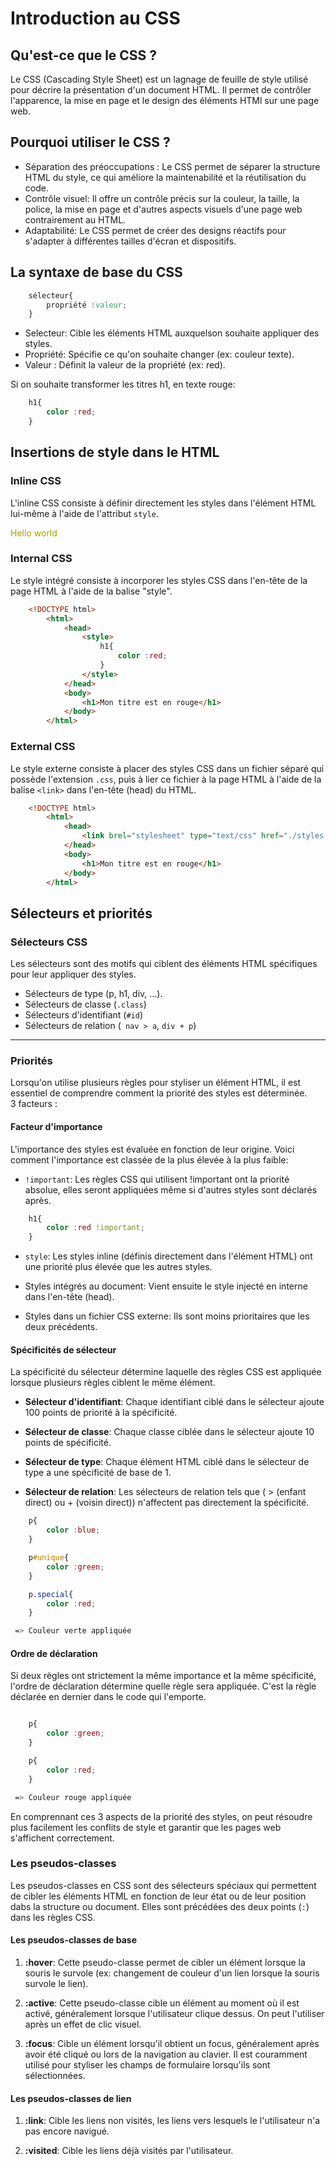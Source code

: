 # Introduction au CSS

## Qu'est-ce que le CSS ?

Le CSS (Cascading Style Sheet) est un lagnage de feuille de style utilisé pour décrire la présentation d'un document HTML. Il permet de contrôler l'apparence, la mise en page et le design des éléments HTMl sur une page web. 

## Pourquoi utiliser le CSS ?

- Séparation des préoccupations : Le CSS permet de séparer la structure HTML du style, ce qui améliore la maintenabilité et la réutilisation du code. 
- Contrôle visuel: Il offre un contrôle précis sur la couleur, la taille, la police, la mise en page et d'autres aspects visuels d'une page web contrairement au HTML.
- Adaptabilité: Le CSS permet de créer des designs réactifs pour s'adapter à différentes tailles d'écran et dispositifs. 


## La syntaxe de base du CSS

```css
    sélecteur{
        propriété :valeur;
    }
```

- Selecteur: Cible les éléments HTML auxquelson souhaite appliquer des styles.
- Propriété: Spécifie ce qu'on souhaite changer (ex: couleur texte).
- Valeur : Définit la valeur de la propriété (ex: red).

Si on souhaite transformer les titres h1, en texte rouge:

```css
    h1{
        color :red;
    }
```

## Insertions de style dans le HTML

### Inline CSS 

L'inline CSS consiste à définir directement les styles  dans l'élément HTML lui-même à l'aide de  l'attribut `style`.

<p style="color: #aaa000">Hello world</p>


### Internal CSS

Le style intégré consiste à incorporer les styles CSS dans l'en-tête de la page HTML à l'aide de la balise "style". 

```html
    <!DOCTYPE html>
        <html>
            <head>
                <style>
                    h1{
                        color :red;
                    }
                </style>
            </head>
            <body>
                <h1>Mon titre est en rouge</h1>
            </body>
        </html>
```

### External CSS

Le style externe consiste à placer des styles CSS dans un fichier séparé qui possède l'extension `.css`, puis à lier ce fichier à la page HTML à l'aide de la balise `<link>` dans l'en-tête (head) du HTML.

```html
    <!DOCTYPE html>
        <html>
            <head>
                <link brel="stylesheet" type="text/css" href="./styles.css">
            </head>
            <body>
                <h1>Mon titre est en rouge</h1>
            </body>
        </html>
```

## Sélecteurs et priorités

### Sélecteurs CSS

Les sélecteurs sont des motifs qui ciblent des éléments HTML spécifiques pour leur appliquer des styles. 

 - Sélecteurs de type (p, h1, div, ...).
 - Sélecteurs de classe (`.class`)
 - Sélecteurs d'identifiant (`#id`)
 - Sélecteurs de relation (` nav > a`, `div + p`)


<hr>

 ### Priorités

Lorsqu'on utilise plusieurs règles pour styliser un élément HTML, il est essentiel de comprendre comment la priorité des styles est déterminée.  
3 facteurs :

#### Facteur d'importance
L'importance des styles est évaluée en fonction de leur origine. Voici comment l'importance est classée de la plus élevée à la plus faible:  

- `!important`: Les règles CSS qui utilisent !important ont la priorité absolue, elles seront appliquées même si d'autres styles sont déclarés après.  

```css
    h1{
        color :red !important;
    }
```

- `style`: Les styles inline (définis directement dans l'élément HTML) ont une priorité plus élevée que les autres styles. 

- Styles intégrés au document: Vient ensuite le style injecté en interne dans l'en-tête (head).

- Styles dans un fichier CSS externe: Ils sont moins prioritaires que les deux précédents.

#### Spécificités de sélecteur

La spécificité du sélecteur détermine laquelle des règles CSS est appliquée lorsque plusieurs règles ciblent le même élément.

- **Sélecteur d'identifiant**: Chaque identifiant ciblé dans le sélecteur ajoute 100 points de priorité à la spécificité.

- **Sélecteur de classe**: Chaque classe ciblée dans le sélecteur ajoute 10 points de spécificité.

- **Sélecteur de type**: Chaque élément HTML ciblé dans le sélecteur de type a une spécificité de base de 1. 

- **Sélecteur de relation**: Les sélecteurs de relation tels que ( > (enfant direct) ou + (voisin direct)) n'affectent pas directement la spécificité.

```css
    p{
        color :blue;
    }

    p#unique{
        color :green;
    }

    p.special{
        color :red;
    }

 => Couleur verte appliquée
```

#### Ordre de déclaration

Si deux règles ont strictement la même importance et la même spécificité, l'ordre de déclaration détermine quelle règle sera appliquée. C'est la règle déclarée en dernier dans le code qui l'emporte. 

```css

    p{
        color :green;
    }

    p{
        color :red;
    }

 => Couleur rouge appliquée
```

En comprennant ces 3 aspects de la priorité des styles, on peut résoudre plus facilement les conflits de style et garantir que les pages web s'affichent correctement. 

### Les pseudos-classes

Les pseudos-classes en CSS sont des sélecteurs spéciaux qui permettent de cibler les éléments HTML en fonction de leur état ou de leur position dabs la structure ou document. Elles sont précédées des deux points (`:`) dans les règles CSS.

#### Les pseudos-classes de base

1. **:hover**: Cette pseudo-classe permet de cibler un élément lorsque la souris le survole (ex: changement de couleur d'un lien lorsque la souris survole le lien).

2. **:active**: Cette pseudo-classe cible un élément au moment où il est activé, généralement lorsque l'utilisateur clique dessus. On peut l'utiliser après un effet de clic visuel. 

3. **:focus**: Cible un élément lorsqu'il obtient un focus, généralement après avoir été cliqué ou lors de la navigation au clavier. Il est couramment utilisé pour styliser les champs de formulaire lorsqu'ils sont sélectionnées.

#### Les pseudos-classes de lien

1. **:link**: Cible les liens non visités, les liens vers lesquels le l'utilisateur n'a pas encore navigué.

2. **:visited**: Cible les liens déjà visités par l'utilisateur.


